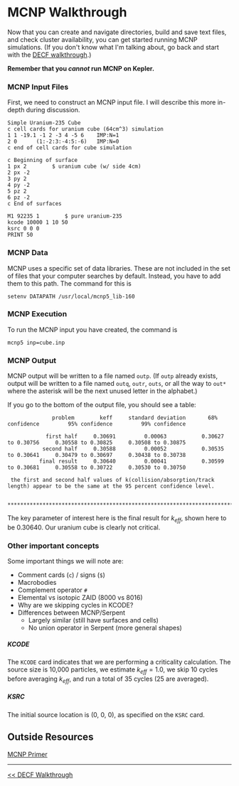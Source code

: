 # MCNP Walkthrough

Now that you can create and navigate directories, build and save text files, and check cluster availability, you can get started running MCNP simulations. (If you don't know what I'm talking about, go back and start with the [DECF walkthrough](decf_walkthrough.md).)

**Remember that you _cannot_ run MCNP on Kepler.**

### MCNP Input Files
First, we need to construct an MCNP input file. I will describe this more in-depth during discussion.

```
Simple Uranium-235 Cube
c cell cards for uranium cube (64cm^3) simulation
1 1 -19.1 -1 2 -3 4 -5 6 	IMP:N=1
2 0      (1:-2:3:-4:5:-6)	IMP:N=0
c end of cell cards for cube simulation

c Beginning of surface
1 px 2	      $ uranium cube (w/ side 4cm)
2 px -2
3 py 2
4 py -2
5 pz 2
6 pz -2
c End of surfaces

M1 92235 1        $ pure uranium-235
kcode 10000 1 10 50
ksrc 0 0 0
PRINT 50
```


### MCNP Data

MCNP uses a specific set of data libraries. These are not included in the set of files that your computer searches by default. Instead, you have to add them to this path. The command for this is 

```
setenv DATAPATH /usr/local/mcnp5_lib-160  
```


### MCNP Execution

To run the MCNP input you have created, the command is 

```
mcnp5 inp=cube.inp
```

### MCNP Output

MCNP output will be written to a file named `outp`. (If `outp` already exists, output will be written to a file named `outq`, `outr`, `outs`, or all the way to `out*` where the asterisk will be the next unused letter in the alphabet.)

If you go to the bottom of the output file, you should see a table:

```
              problem        keff     standard deviation       68% confidence         95% confidence         99% confidence

            first half     0.30691         0.00063           0.30627 to 0.30756     0.30558 to 0.30825     0.30508 to 0.30875
           second half     0.30588         0.00052           0.30535 to 0.30641     0.30479 to 0.30697     0.30438 to 0.30738
          final result     0.30640         0.00041           0.30599 to 0.30681     0.30558 to 0.30722     0.30530 to 0.30750

 the first and second half values of k(collision/absorption/track length) appear to be the same at the 95 percent confidence level.

 ***********************************************************************************************************************
```

The key parameter of interest here is the final result for $k_{\textit{eff}}$, shown here to be 0.30640. Our uranium cube is clearly not critical.

### Other important concepts

Some important things we will note are:

* Comment cards (`c`) / signs (`$`)
* Macrobodies
* Complement operator `#`
* Elemental vs isotopic ZAID (8000 vs 8016)
* Why are we skipping cycles in KCODE?
* Differences between MCNP/Serpent
	* Largely similar (still have surfaces and cells)
	* No union operator in Serpent (more general shapes)

##### KCODE 

The `KCODE` card indicates that we are performing a criticality calculation. The source size is 10,000 particles, we estimate $k_{\textit{eff}} = 1.0$, we skip 10 cycles before averaging $k_{\textit{eff}}$, and run a total of 35 cycles (25 are averaged). 


##### KSRC

The initial source location is (0, 0, 0), as specified on the `KSRC` card.

## Outside Resources
[MCNP Primer](http://bl831.als.lbl.gov/~mcfuser/publications/MCNP/MCNP_primer.pdf)


---
[<< DECF Walkthrough](decf_walkthrough.md)
